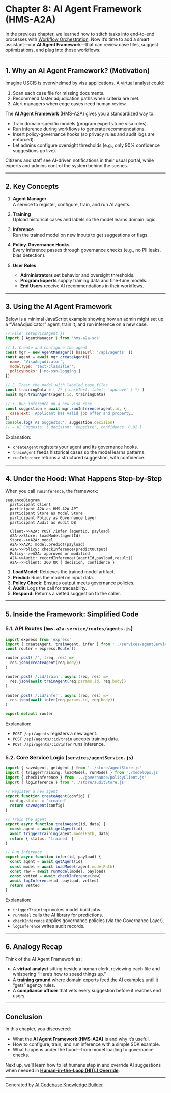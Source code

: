 # Chapter 8: AI Agent Framework (HMS-A2A)

In the previous chapter, we learned how to stitch tasks into end-to-end processes with [Workflow Orchestration](07_workflow_orchestration_.md). Now it’s time to add a smart assistant—our **AI Agent Framework**—that can review case files, suggest optimizations, and plug into those workflows.

---

## 1. Why an AI Agent Framework? (Motivation)

Imagine USCIS is overwhelmed by visa applications. A virtual analyst could:

1. Scan each case file for missing documents.
2. Recommend faster adjudication paths when criteria are met.
3. Alert managers when edge cases need human review.

The **AI Agent Framework** (HMS-A2A) gives you a standardized way to:

- Train domain-specific models (program experts tune visa rules).
- Run inference during workflows to generate recommendations.
- Insert policy-governance hooks (so privacy rules and audit logs are enforced).
- Let admins configure oversight thresholds (e.g., only 90% confidence suggestions go live).

Citizens and staff see AI-driven notifications in their usual portal, while experts and admins control the system behind the scenes.

---

## 2. Key Concepts

1. **Agent Manager**  
   A service to register, configure, train, and run AI agents.

2. **Training**  
   Upload historical cases and labels so the model learns domain logic.

3. **Inference**  
   Run the trained model on new inputs to get suggestions or flags.

4. **Policy-Governance Hooks**  
   Every inference passes through governance checks (e.g., no PII leaks, bias detection).

5. **User Roles**  
   - **Administrators** set behavior and oversight thresholds.  
   - **Program Experts** supply training data and fine-tune models.  
   - **End Users** receive AI recommendations in their workflows.

---

## 3. Using the AI Agent Framework

Below is a minimal JavaScript example showing how an admin might set up a “VisaAdjudicator” agent, train it, and run inference on a new case.

```js
// File: setupVisaAgent.js
import { AgentManager } from 'hms-a2a-sdk'

// 1. Create and configure the agent
const mgr = new AgentManager({ baseUrl: '/api/agents' })
const agent = await mgr.createAgent({
  name: 'VisaAdjudicator',
  modelType: 'text-classifier',
  policyHooks: ['no-ssn-logging']
})

// 2. Train the model with labeled case files
const trainingData = [ /* { caseText, label: 'approve' } */ ]
await mgr.trainAgent(agent.id, trainingData)

// 3. Run inference on a new visa case
const suggestion = await mgr.runInference(agent.id, {
  caseText: 'Applicant has valid job offer and property…'
})
console.log('AI Suggests:', suggestion.decision)
// → AI Suggests: { decision: 'expedite', confidence: 0.92 }
```

Explanation:

- `createAgent` registers your agent and its governance hooks.
- `trainAgent` feeds historical cases so the model learns patterns.
- `runInference` returns a structured suggestion, with confidence.

---

## 4. Under the Hood: What Happens Step-by-Step

When you call `runInference`, the framework:

```mermaid
sequenceDiagram
  participant Client
  participant A2A as HMS-A2A API
  participant Store as Model Store
  participant Policy as Governance Layer
  participant Audit as Audit DB

  Client->>A2A: POST /infer {agentId, payload}
  A2A->>Store: loadModel(agentId)
  Store-->>A2A: model
  A2A->>A2A: model.predict(payload)
  A2A->>Policy: checkInference(predictOutput)
  Policy-->>A2A: approved or modified
  A2A->>Audit: recordInference({agentId,payload,result})
  A2A-->>Client: 200 OK { decision, confidence }
```

1. **LoadModel:** Retrieves the trained model artifact.  
2. **Predict:** Runs the model on input data.  
3. **Policy Check:** Ensures output meets governance policies.  
4. **Audit:** Logs the call for traceability.  
5. **Respond:** Returns a vetted suggestion to the caller.

---

## 5. Inside the Framework: Simplified Code

### 5.1. API Routes (`hms-a2a-service/routes/agents.js`)

```js
import express from 'express'
import { createAgent, trainAgent, infer } from '../services/agentService.js'
const router = express.Router()

router.post('/', (req, res) =>
  res.json(createAgent(req.body))
)

router.post('/:id/train', async (req, res) =>
  res.json(await trainAgent(req.params.id, req.body))
)

router.post('/:id/infer', async (req, res) =>
  res.json(await infer(req.params.id, req.body))
)

export default router
```

Explanation:

- `POST /api/agents` registers a new agent.
- `POST /api/agents/:id/train` accepts training data.
- `POST /api/agents/:id/infer` runs inference.

### 5.2. Core Service Logic (`services/agentService.js`)

```js
import { saveAgent, getAgent } from '../store/agentStore.js'
import { triggerTraining, loadModel, runModel } from './modelOps.js'
import { checkInference } from '../governance/policyClient.js'
import { logInference } from '../store/auditStore.js'

// Register a new agent
export function createAgent(config) {
  config.status = 'created'
  return saveAgent(config)
}

// Train the agent
export async function trainAgent(id, data) {
  const agent = await getAgent(id)
  await triggerTraining(agent.modelPath, data)
  return { status: 'trained' }
}

// Run inference
export async function infer(id, payload) {
  const agent = await getAgent(id)
  const model = await loadModel(agent.modelPath)
  const raw = await runModel(model, payload)
  const vetted = await checkInference(raw)
  await logInference(id, payload, vetted)
  return vetted
}
```

Explanation:

- `triggerTraining` invokes model build jobs.
- `runModel` calls the AI library for predictions.
- `checkInference` applies governance policies (via the Governance Layer).
- `logInference` writes audit records.

---

## 6. Analogy Recap

Think of the AI Agent Framework as:

- A **virtual analyst** sitting beside a human clerk, reviewing each file and whispering “Here’s how to speed things up.”  
- A **training ground** where domain experts feed the AI examples until it “gets” agency rules.  
- A **compliance officer** that vets every suggestion before it reaches end users.

---

## Conclusion

In this chapter, you discovered:

- What the **AI Agent Framework (HMS-A2A)** is and why it’s useful.  
- How to configure, train, and run inference with a simple SDK example.  
- What happens under the hood—from model loading to governance checks.

Next up, we’ll learn how to let humans step in and override AI suggestions when needed in **[Human-in-the-Loop (HITL) Override](09_human_in_the_loop__hitl__override_.md)**.

---

Generated by [AI Codebase Knowledge Builder](https://github.com/The-Pocket/Tutorial-Codebase-Knowledge)